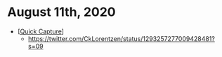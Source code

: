 # August 11th, 2020
- [[Quick Capture]]
    - https://twitter.com/CkLorentzen/status/1293257277009428481?s=09



[//begin]: # "Autogenerated link references for markdown compatibility"
[Quick Capture]: ../quick-capture "quick-capture"
[//end]: # "Autogenerated link references"